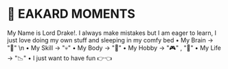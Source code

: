 # 👋 EAKARD MOMENTS 
My Name is Lord Drake!. I always make mistakes but I am eager to learn, I just love doing my own stuff and sleeping in my comfy bed 
  • My Brain -> "🙉" \n
  • My Skill -> "💀"
  • My Body  -> "🦴"
  • My Hobby -> "🎮" , "🍿"
  • My Life  -> "📉"
  • I just want to have fun 👉👈
